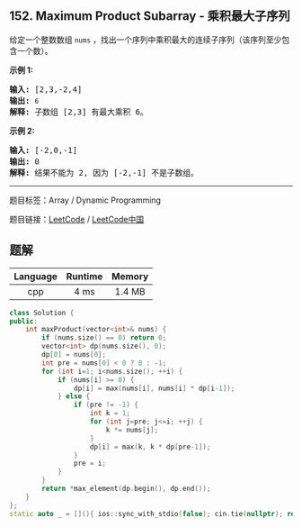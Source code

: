## 152. Maximum Product Subarray - 乘积最大子序列

<!--If you want to use the English description, use `question.content` instead-->

<p>给定一个整数数组 <code>nums</code>&nbsp;，找出一个序列中乘积最大的连续子序列（该序列至少包含一个数）。</p>

<p><strong>示例 1:</strong></p>

<pre><strong>输入:</strong> [2,3,-2,4]
<strong>输出:</strong> <code>6</code>
<strong>解释:</strong>&nbsp;子数组 [2,3] 有最大乘积 6。
</pre>

<p><strong>示例 2:</strong></p>

<pre><strong>输入:</strong> [-2,0,-1]
<strong>输出:</strong> 0
<strong>解释:</strong>&nbsp;结果不能为 2, 因为 [-2,-1] 不是子数组。</pre>



-----

题目标签：Array / Dynamic Programming

题目链接：[LeetCode](https://leetcode.com/problems/maximum-product-subarray/description/)  /  [LeetCode中国](https://leetcode-cn.com/problems/maximum-product-subarray/description/)

## 题解



| Language | Runtime | Memory |
|:---:|:---:|:---:|
| cpp  | 4  ms | 1.4 MB |

```cpp
class Solution {
public:
    int maxProduct(vector<int>& nums) {
        if (nums.size() == 0) return 0;
        vector<int> dp(nums.size(), 0);
        dp[0] = nums[0];
        int pre = nums[0] < 0 ? 0 : -1;
        for (int i=1; i<nums.size(); ++i) {
            if (nums[i] >= 0) {
                dp[i] = max(nums[i], nums[i] * dp[i-1]);
            } else {
                if (pre != -1) {
                    int k = 1;
                    for (int j=pre; j<=i; ++j) {
                        k *= nums[j];
                    }
                    dp[i] = max(k, k * dp[pre-1]);
                }
                pre = i;
            }
        }
        return *max_element(dp.begin(), dp.end());
    }
};
static auto _ = [](){ ios::sync_with_stdio(false); cin.tie(nullptr); return 0; }();
```
